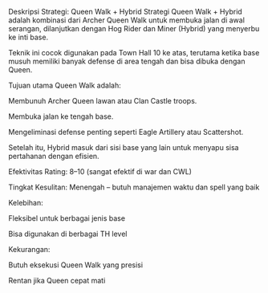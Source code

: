 Deskripsi Strategi: Queen Walk + Hybrid
Strategi Queen Walk + Hybrid adalah kombinasi dari Archer Queen Walk untuk membuka jalan di awal serangan, dilanjutkan dengan Hog Rider dan Miner (Hybrid) yang menyerbu ke inti base.

Teknik ini cocok digunakan pada Town Hall 10 ke atas, terutama ketika base musuh memiliki banyak defense di area tengah dan bisa dibuka dengan Queen.

Tujuan utama Queen Walk adalah:

Membunuh Archer Queen lawan atau Clan Castle troops.

Membuka jalan ke tengah base.

Mengeliminasi defense penting seperti Eagle Artillery atau Scattershot.

Setelah itu, Hybrid masuk dari sisi base yang lain untuk menyapu sisa pertahanan dengan efisien.

Efektivitas
Rating: 8–10 (sangat efektif di war dan CWL)

Tingkat Kesulitan: Menengah – butuh manajemen waktu dan spell yang baik

Kelebihan:

Fleksibel untuk berbagai jenis base

Bisa digunakan di berbagai TH level

Kekurangan:

Butuh eksekusi Queen Walk yang presisi

Rentan jika Queen cepat mati



